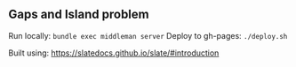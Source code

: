 ## Gaps and Island problem

Run locally: `bundle exec middleman server`
Deploy to gh-pages: `./deploy.sh`

Built using: https://slatedocs.github.io/slate/#introduction
